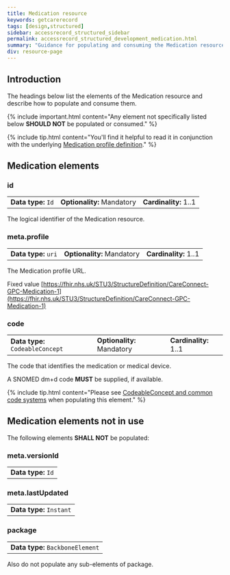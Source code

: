 ```yaml
---
title: Medication resource
keywords: getcarerecord
tags: [design,structured]
sidebar: accessrecord_structured_sidebar
permalink: accessrecord_structured_development_medication.html
summary: "Guidance for populating and consuming the Medication resource"
div: resource-page
---
```


## Introduction ##

The headings below list the elements of the Medication resource and describe how to populate and consume them.

{% include important.html content="Any element not specifically listed below **SHOULD NOT** be populated or consumed." %}

{% include tip.html content="You'll find it helpful to read it in conjunction with the underlying [Medication profile definition](https://fhir.nhs.uk/STU3/StructureDefinition/CareConnect-GPC-Medication-1)." %} 

## Medication elements ##

### id ###

<table class='resource-attributes'>
  <tr>
    <td><b>Data type:</b> <code>Id</code></td>
    <td><b>Optionality:</b> Mandatory</td>
    <td><b>Cardinality:</b> 1..1</td>
  </tr>
</table>

The logical identifier of the Medication resource.

### meta.profile ###

<table class='resource-attributes'>
  <tr>
    <td><b>Data type:</b> <code>uri</code></td>
    <td><b>Optionality:</b> Mandatory</td>
    <td><b>Cardinality:</b> 1..1</td>
  </tr>
</table>

The Medication profile URL.

Fixed value [https://fhir.nhs.uk/STU3/StructureDefinition/CareConnect-GPC-Medication-1](https://fhir.nhs.uk/STU3/StructureDefinition/CareConnect-GPC-Medication-1)

### code ###

<table class='resource-attributes'>
  <tr>
    <td><b>Data type:</b> <code>CodeableConcept</code></td>
    <td><b>Optionality:</b> Mandatory</td>
    <td><b>Cardinality:</b> 1..1</td>
  </tr>
</table>

The code that identifies the medication or medical device.

A SNOMED dm+d code **MUST** be supplied, if available.

{% include tip.html content="Please see [CodeableConcept and common code systems](accessrecord_structured_development_resources_overview.html#codeableconcept-and-common-code-and-identifier-systems) when populating this element." %}

## Medication elements not in use ##

The following elements **SHALL NOT** be populated:

### meta.versionId ###

<table class='resource-attributes'>
  <tr>
    <td><b>Data type:</b> <code>Id</code></td>
  </tr>
</table>

### meta.lastUpdated ###

<table class='resource-attributes'>
  <tr>
    <td><b>Data type:</b> <code>Instant</code></td>
  </tr>
</table>

### package ###

<table class='resource-attributes'>
  <tr>
    <td><b>Data type:</b> <code>BackboneElement</code></td>
  </tr>
</table>

Also do not populate any sub-elements of package.

